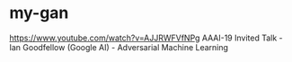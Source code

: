 # my-gan 
https://www.youtube.com/watch?v=AJJRWFVfNPg AAAI-19 Invited Talk - Ian Goodfellow (Google AI) - Adversarial Machine Learning
